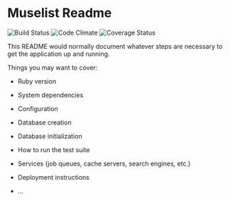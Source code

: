 # Muselist Readme

![Build Status](https://codeship.com/projects/54762780-963e-0134-80a8-5672ad084bd7/status?branch=master)
![Code Climate](https://codeclimate.com/github/shanajeanh/muselist.png)
![Coverage Status](https://coveralls.io/repos/shanajeanh/muselist/badge.png)

This README would normally document whatever steps are necessary to get the
application up and running.

Things you may want to cover:

* Ruby version

* System dependencies

* Configuration

* Database creation

* Database initialization

* How to run the test suite

* Services (job queues, cache servers, search engines, etc.)

* Deployment instructions

* ...
